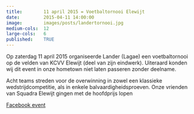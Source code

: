 ```yaml
---
title:        11 april 2015 = Voetbaltornooi Elewijt
date:         2015-04-11 14:00:00
image:        images/posts/landertornooi.jpg
medium-cols:  12
large-cols:   6
published:    TRUE
---
```

<p>Op zaterdag 11 april 2015 organiseerde Lander (Lagae) een voetbaltornooi op de velden van KCVV Elewijt (deel van zijn eindwerk). Uiteraard konden wij dit event in onze hometown niet laten passeren zonder deelname.</p>
<p>Acht teams streden voor de overwinning in zowel een klassieke wedstrijdcompetitie, als in enkele balvaardigheidsproeven. Onze vrienden van Squadra Elewijt gingen met de hoofdprijs lopen</p>
<p><a href="https://www.facebook.com/events/402846036542146/" target="_blank">Facebook event</a></p>

